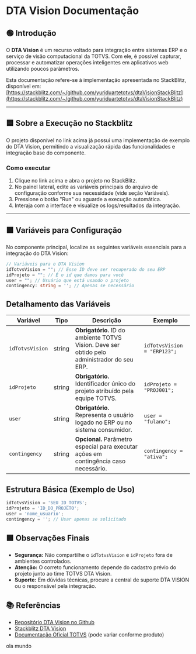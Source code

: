 # DTA Vision Documentação

## 🟢 Introdução

O **DTA Vision** é um recurso voltado para integração entre sistemas ERP e o serviço de visão computacional da TOTVS. Com ele, é possível capturar, processar e automatizar operações inteligentes em aplicativos web utilizando poucos parâmetros.

Esta documentação refere-se à implementação apresentada no StackBlitz, disponível em:  
[https://stackblitz.com/~/github.com/yuriduartetotvs/dtaVisionStackBlitz](https://stackblitz.com/~/github.com/yuriduartetotvs/dtaVisionStackBlitz)

---

## 🟦 Sobre a Execução no Stackblitz

O projeto disponível no link acima já possui uma implementação de exemplo do DTA Vision, permitindo a visualização rápida das funcionalidades e integração base do componente.

### Como executar

1. Clique no link acima e abra o projeto no StackBlitz.
2. No painel lateral, edite as variáveis principais do arquivo de configuração conforme sua necessidade (vide seção Variáveis).
3. Pressione o botão "Run" ou aguarde a execução automática.
4. Interaja com a interface e visualize os logs/resultados da integração.

---

## 🟧 Variáveis para Configuração

No componente principal, localize as seguintes variáveis essenciais para a integração do DTA Vision:

```typescript
// Variáveis para o DTA Vision
idTotvsVision = ""; // Esse ID deve ser recuperado do seu ERP 
idProjeto = ""; // É o id que damos para você  
user = ""; // Usuário que está usando o projeto 
contingency: string = ''; // Apenas se necessário
```

## Detalhamento das Variáveis
| Variável          | Tipo     | Descrição                                                                                             | Exemplo                      |
|-------------------|----------|-------------------------------------------------------------------------------------------------------|------------------------------|
| `idTotvsVision`   | string   | **Obrigatório.** ID do ambiente TOTVS Vision. Deve ser obtido pelo administrador do seu ERP.          | `idTotvsVision = "ERP123";`  |
| `idProjeto`       | string   | **Obrigatório.** Identificador único do projeto atribuído pela equipe TOTVS.                          | `idProjeto = "PROJ001";`     |
| `user`            | string   | **Obrigatório.** Representa o usuário logado no ERP ou no sistema consumidor.                         | `user = "fulano";`           |
| `contingency`     | string   | **Opcional.** Parâmetro especial para executar ações em contingência caso necessário.                  | `contingency = "ativa";`     |




## Estrutura Básica (Exemplo de Uso)
```typescript
idTotvsVision = 'SEU_ID_TOTVS';
idProjeto = 'ID_DO_PROJETO';
user = 'nome_usuario';
contingency = ''; // Usar apenas se solicitado
```

## 🟩 Observações Finais

- **Segurança:** Não compartilhe o `idTotvsVision` e `idProjeto` fora de ambientes controlados.
- **Atenção:** O correto funcionamento depende do cadastro prévio do projeto junto ao time TOTVS DTA Vision.
- **Suporte:** Em dúvidas técnicas, procure a central de suporte DTA VISION ou o responsável pela integração.

## 📚 Referências

- [Repositório DTA Vision no Github](https://github.com/yuriduartetotvs/dtaVisionStackBlitz)
- [Stackblitz DTA Vision](https://stackblitz.com/~/github.com/yuriduartetotvs/dtaVisionStackBlitz)
- [Documentação Oficial TOTVS](https://npm.totvs.io/-/web/detail/dta-vision-ocr) (pode variar conforme produto)

ola mundo